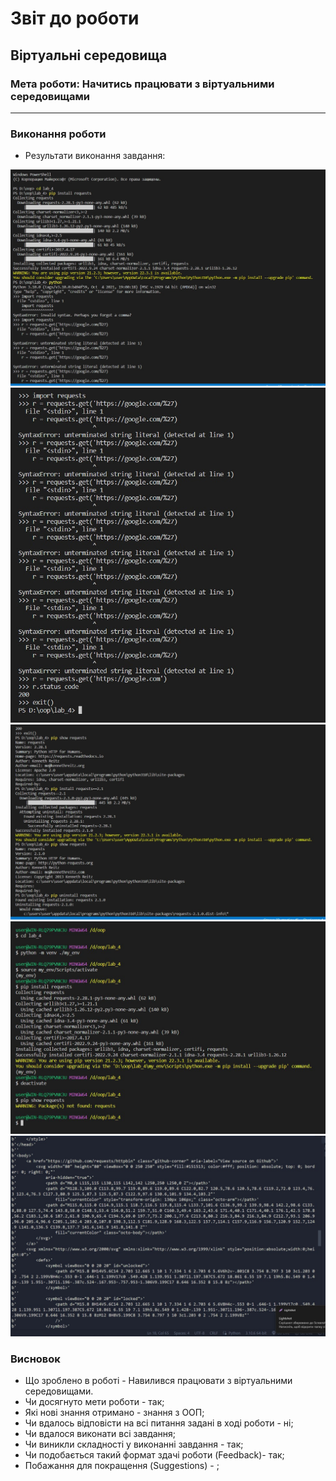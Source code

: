 # Звіт до роботи
## Віртуальні середовища
### Мета роботи: Начитись працювати з віртуальними середовищами
---
### Виконання роботи
- Результати виконання завдання:

![alt text](https://github.com/dianahren/-/raw/main/laba_4/src/1.jpg)
![alt text](https://github.com/dianahren/-/raw/main/laba_4/src/2.jpg)
![alt text](https://github.com/dianahren/-/raw/main/laba_4/src/3.jpg)
![alt text](https://github.com/dianahren/-/raw/main/laba_4/src/4.jpg)
![alt text](https://github.com/dianahren/-/raw/main/laba_4/src/5.jpg)



### Висновок
- Що зроблено в роботі - Навилився працювати з віртуальними середовищами.
- Чи досягнуто мети роботи - так;
- Які нові знання отримано - знання з ООП;
- Чи вдалось відповісти на всі питання задані в ході роботи - ні;
- Чи вдалося виконати всі завдання;
- Чи виникли складності у виконанні завдання - так;
- Чи подобається такий формат здачі роботи (Feedback)- так;
- Побажання для покращення (Suggestions) - ;